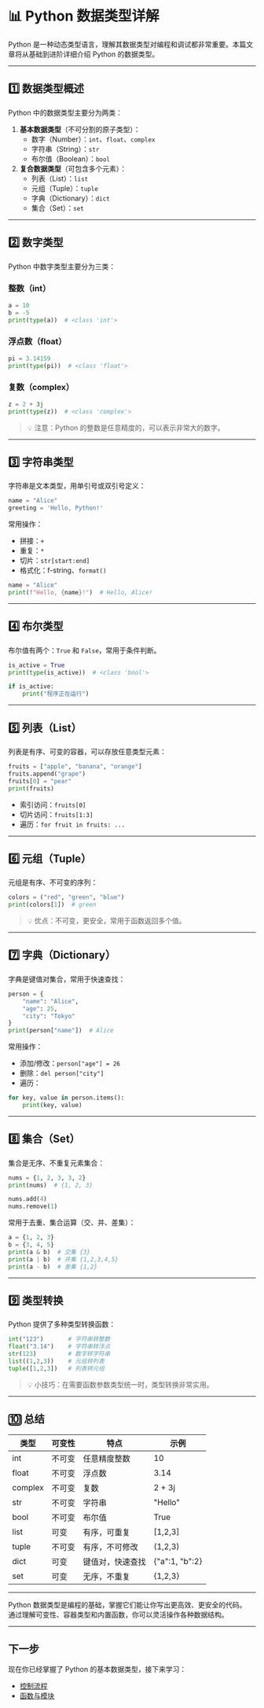 # 📊 Python 数据类型详解

Python 是一种动态类型语言，理解其数据类型对编程和调试都非常重要。本篇文章将从基础到进阶详细介绍 Python 的数据类型。

---

## 1️⃣ 数据类型概述

Python 中的数据类型主要分为两类：

1. **基本数据类型**（不可分割的原子类型）：
   - 数字（Number）：`int`、`float`、`complex`
   - 字符串（String）：`str`
   - 布尔值（Boolean）：`bool`
2. **复合数据类型**（可包含多个元素）：
   - 列表（List）：`list`
   - 元组（Tuple）：`tuple`
   - 字典（Dictionary）：`dict`
   - 集合（Set）：`set`

---

## 2️⃣ 数字类型

Python 中数字类型主要分为三类：

### 整数（int）

```python
a = 10
b = -5
print(type(a))  # <class 'int'>
```

### 浮点数（float）

```python
pi = 3.14159
print(type(pi))  # <class 'float'>
```

### 复数（complex）

```python
z = 2 + 3j
print(type(z))  # <class 'complex'>
```

> 💡 注意：Python 的整数是任意精度的，可以表示非常大的数字。

---

## 3️⃣ 字符串类型

字符串是文本类型，用单引号或双引号定义：

```python
name = "Alice"
greeting = 'Hello, Python!'
```

常用操作：

- 拼接：`+`
- 重复：`*`
- 切片：`str[start:end]`
- 格式化：f-string、`format()`

```python
name = "Alice"
print(f"Hello, {name}!")  # Hello, Alice!
```

---

## 4️⃣ 布尔类型

布尔值有两个：`True` 和 `False`，常用于条件判断。

```python
is_active = True
print(type(is_active))  # <class 'bool'>

if is_active:
    print("程序正在运行")
```

---

## 5️⃣ 列表（List）

列表是有序、可变的容器，可以存放任意类型元素：

```python
fruits = ["apple", "banana", "orange"]
fruits.append("grape")
fruits[0] = "pear"
print(fruits)
```

- 索引访问：`fruits[0]`
- 切片访问：`fruits[1:3]`
- 遍历：`for fruit in fruits: ...`

---

## 6️⃣ 元组（Tuple）

元组是有序、不可变的序列：

```python
colors = ("red", "green", "blue")
print(colors[1])  # green
```

> 💡 优点：不可变，更安全，常用于函数返回多个值。

---

## 7️⃣ 字典（Dictionary）

字典是键值对集合，常用于快速查找：

```python
person = {
    "name": "Alice",
    "age": 25,
    "city": "Tokyo"
}
print(person["name"])  # Alice
```

常用操作：

- 添加/修改：`person["age"] = 26`
- 删除：`del person["city"]`
- 遍历：

```python
for key, value in person.items():
    print(key, value)
```

---

## 8️⃣ 集合（Set）

集合是无序、不重复元素集合：

```python
nums = {1, 2, 3, 3, 2}
print(nums)  # {1, 2, 3}

nums.add(4)
nums.remove(1)
```

常用于去重、集合运算（交、并、差集）：

```python
a = {1, 2, 3}
b = {3, 4, 5}
print(a & b)  # 交集 {3}
print(a | b)  # 并集 {1,2,3,4,5}
print(a - b)  # 差集 {1,2}
```

---

## 9️⃣ 类型转换

Python 提供了多种类型转换函数：

```python
int("123")       # 字符串转整数
float("3.14")    # 字符串转浮点
str(123)         # 数字转字符串
list((1,2,3))    # 元组转列表
tuple([1,2,3])   # 列表转元组
```

> 💡 小技巧：在需要函数参数类型统一时，类型转换非常实用。

---

## 🔟 总结

| 类型      | 可变性 | 特点                         | 示例                   |
|-----------|--------|------------------------------|----------------------|
| int       | 不可变 | 任意精度整数                 | 10                   |
| float     | 不可变 | 浮点数                       | 3.14                 |
| complex   | 不可变 | 复数                         | 2 + 3j               |
| str       | 不可变 | 字符串                       | "Hello"              |
| bool      | 不可变 | 布尔值                       | True                 |
| list      | 可变   | 有序，可重复                 | [1,2,3]              |
| tuple     | 不可变 | 有序，不可修改               | (1,2,3)              |
| dict      | 可变   | 键值对，快速查找             | {"a":1, "b":2}       |
| set       | 可变   | 无序，不重复                 | {1,2,3}              |

---

Python 数据类型是编程的基础，掌握它们能让你写出更高效、更安全的代码。  
通过理解可变性、容器类型和内置函数，你可以灵活操作各种数据结构。

---

## 下一步

现在你已经掌握了 Python 的基本数据类型，接下来学习：

- [控制流程](/python/03-控制流程.md)
- [函数与模块](/python/04-函数与模块.md)